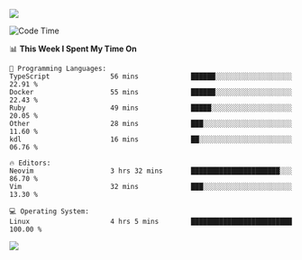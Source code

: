 <!-- [![Top Langs](https://github-readme-stats.vercel.app/api/top-langs/?username=gagahsyuja&theme=dracula&hide_border=true&border_radius=7)](https://github.com/anuraghazra/github-readme-stats) -->

![](https://komarev.com/ghpvc/?username=gagahsyuja&color=orange)

<!--START_SECTION:waka-->
![Code Time](http://img.shields.io/badge/Code%20Time-1%2C623%20hrs%201%20min-blue)

📊 **This Week I Spent My Time On** 

```text
💬 Programming Languages: 
TypeScript               56 mins             ██████░░░░░░░░░░░░░░░░░░░   22.91 % 
Docker                   55 mins             ██████░░░░░░░░░░░░░░░░░░░   22.43 % 
Ruby                     49 mins             █████░░░░░░░░░░░░░░░░░░░░   20.05 % 
Other                    28 mins             ███░░░░░░░░░░░░░░░░░░░░░░   11.60 % 
kdl                      16 mins             ██░░░░░░░░░░░░░░░░░░░░░░░   06.76 % 

🔥 Editors: 
Neovim                   3 hrs 32 mins       ██████████████████████░░░   86.70 % 
Vim                      32 mins             ███░░░░░░░░░░░░░░░░░░░░░░   13.30 % 

💻 Operating System: 
Linux                    4 hrs 5 mins        █████████████████████████   100.00 % 
```


<!--END_SECTION:waka-->

![](https://hit.yhype.me/github/profile?account_id=96577465)
